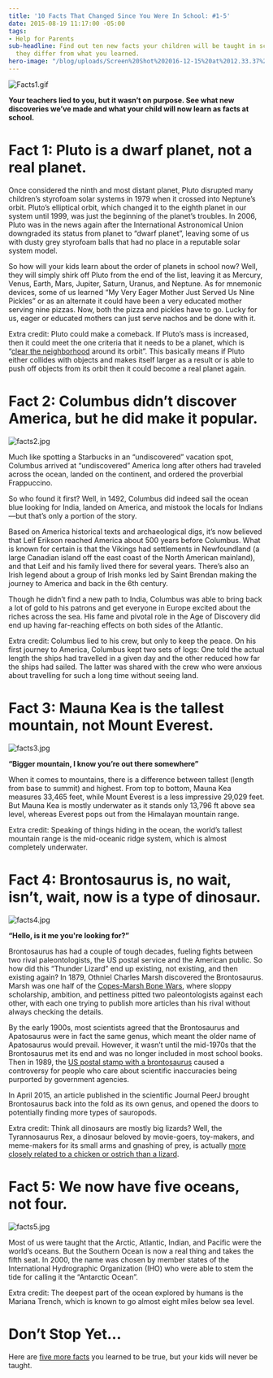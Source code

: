 ```yaml
---
title: '10 Facts That Changed Since You Were In School: #1-5'
date: 2015-08-19 11:17:00 -05:00
tags:
- Help for Parents
sub-headline: Find out ten new facts your children will be taught in school, and how
  they differ from what you learned.
hero-image: "/blog/uploads/Screen%20Shot%202016-12-15%20at%2012.33.37%20PM%20(1).png"
---
```


![Facts1.gif](/blog/uploads/Facts1.gif)

**Your teachers lied to you, but it wasn’t on purpose. See what new discoveries we’ve made and what your child will now learn as facts at school.**

# Fact 1: Pluto is a dwarf planet, not a real planet.

Once considered the ninth and most distant planet, Pluto disrupted many children’s styrofoam solar systems in 1979 when it crossed into Neptune’s orbit. Pluto’s elliptical orbit, which changed it to the eighth planet in our system until 1999, was just the beginning of the planet’s troubles. In 2006, Pluto was in the news again after the International Astronomical Union downgraded its status from planet to “dwarf planet”, leaving some of us with dusty grey styrofoam balls that had no place in a reputable solar system model.

So how will your kids learn about the order of planets in school now? Well, they will simply shirk off Pluto from the end of the list, leaving it as Mercury, Venus, Earth, Mars, Jupiter, Saturn, Uranus, and Neptune. As for mnemonic devices, some of us learned “My Very Eager Mother Just Served Us Nine Pickles” or as an alternate it could have been a very educated mother serving nine pizzas. Now, both the pizza and pickles have to go. Lucky for us, eager or educated mothers can just serve nachos and be done with it.

Extra credit: Pluto could make a comeback. If Pluto’s mass is increased, then it could meet the one criteria that it needs to be a planet, which is “[clear the neighborhood](https://en.wikipedia.org/wiki/Clearing_the_neighbourhood) around its orbit”. This basically means if Pluto either collides with objects and makes itself larger as a result or is able to push off objects from its orbit then it could become a real planet again.

# Fact 2: Columbus didn’t discover America, but he did make it popular.

![facts2.jpg](/blog/uploads/facts2.jpg)

Much like spotting a Starbucks in an “undiscovered” vacation spot, Columbus arrived at “undiscovered” America long after others had traveled across the ocean, landed on the continent, and ordered the proverbial Frappuccino.

So who found it first? Well, in 1492, Columbus did indeed sail the ocean blue looking for India, landed on America, and mistook the locals for Indians—but that’s only a portion of the story.

Based on America historical texts and archaeological digs, it’s now believed that Leif Erikson reached America about 500 years before Columbus. What is known for certain is that the Vikings had settlements in Newfoundland (a large Canadian island off the east coast of the North American mainland), and that Leif and his family lived there for several years. There’s also an Irish legend about a group of Irish monks led by Saint Brendan making the journey to America and back in the 6th century.

Though he didn’t find a new path to India, Columbus was able to bring back a lot of gold to his patrons and get everyone in Europe excited about the riches across the sea. His fame and pivotal role in the Age of Discovery did end up having far-reaching effects on both sides of the Atlantic.

Extra credit: Columbus lied to his crew, but only to keep the peace. On his first journey to America, Columbus kept two sets of logs: One told the actual length the ships had travelled in a given day and the other reduced how far the ships had sailed. The latter was shared with the crew who were anxious about travelling for such a long time without seeing land.

# Fact 3: Mauna Kea is the tallest mountain, not Mount Everest.

![facts3.jpg](/blog/uploads/facts3.jpg)

**“Bigger mountain, I know you’re out there somewhere”**

When it comes to mountains, there is a difference between tallest (length from base to summit) and highest. From top to bottom, Mauna Kea measures 33,465 feet, while Mount Everest is a less impressive 29,029 feet. But Mauna Kea is mostly underwater as it stands only 13,796 ft above sea level, whereas Everest pops out from the Himalayan mountain range.

Extra credit: Speaking of things hiding in the ocean, the world’s tallest mountain range is the mid-oceanic ridge system, which is almost completely underwater.

# Fact 4: Brontosaurus is, no wait, isn’t, wait, now is a type of dinosaur.

![facts4.jpg](/blog/uploads/facts4.jpg)

**“Hello, is it me you're looking for?”**

Brontosaurus has had a couple of tough decades, fueling fights between two rival paleontologists, the US postal service and the American public. So how did this “Thunder Lizard” end up existing, not existing, and then existing again? In 1879, Othniel Charles Marsh discovered the Brontosaurus. Marsh was one half of the [Copes-Marsh Bone Wars](https://en.wikipedia.org/wiki/Bone_Wars), where sloppy scholarship, ambition, and pettiness pitted two paleontologists against each other, with each one trying to publish more articles than his rival without always checking the details.

By the early 1900s, most scientists agreed that the Brontosaurus and Apatosaurus were in fact the same genus, which meant the older name of Apatosaurus would prevail. However, it wasn’t until the mid-1970s that the Brontosaurus met its end and was no longer included in most school books. Then in 1989, the [US postal stamp with a brontosaurus](http://www.nytimes.com/1989/09/18/us/use-of-extinct-name-rattles-dinosaur-lobby.html) caused a controversy for people who care about scientific inaccuracies being purported by government agencies.

In April 2015, an article published in the scientific Journal PeerJ brought Brontosaurus back into the fold as its own genus, and opened the doors to potentially finding more types of sauropods.

Extra credit: Think all dinosaurs are mostly big lizards? Well, the Tyrannosaurus Rex, a dinosaur beloved by movie-goers, toy-makers, and meme-makers for its small arms and gnashing of prey, is actually [more closely related to a chicken or ostrich than a lizard](http://news.nationalgeographic.com/news/2008/04/080424-trex-mastodon.html).

# Fact 5: We now have five oceans, not four.

![facts5.jpg](/blog/uploads/facts5.jpg)

Most of us were taught that the Arctic, Atlantic, Indian, and Pacific were the world’s oceans. But the Southern Ocean is now a real thing and takes the fifth seat. In 2000, the name was chosen by member states of the International Hydrographic Organization (IHO) who were able to stem the tide for calling it the “Antarctic Ocean”.

Extra credit: The deepest part of the ocean explored by humans is the Mariana Trench, which is known to go almost eight miles below sea level.

# Don’t Stop Yet...

Here are [five more facts](https://www.wyzant.com/blog/10_facts_that_changed_part_two) you learned to be true, but your kids will never be taught.